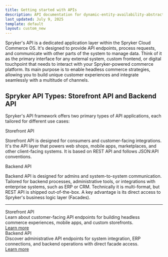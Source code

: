 ```yaml
---
title: Getting started with APIs
description: API documentation for dynamic-entity-availability-abstracts.
last_updated: July 9, 2025
template: default
layout: custom_new
---
```


<div class="content_box">

Spryker's API is a dedicated application layer within the Spryker Cloud Commerce OS. It's designed to provide API endpoints, process requests, and communicate with other parts of the system to manage data.  Think of it as the primary interface for any external system, custom frontend, or digital touchpoint that needs to interact with your Spryker-powered commerce platform.  Its main purpose is to enable headless commerce strategies, allowing you to build unique customer experiences and integrate seamlessly with a multitude of channels.

</div>

## Spryker API Types: Storefront API and Backend API

Spryker's API framework offers two primary types of API applications, each tailored for different use cases:

<div class="grid_container">
  <div class="content_card">
    <div class="content_column">
      <div class="content_icon">
      </div>
    </div>
    <div class="content_column">
      <p class="content_title">Storefront API</p>
      <p class="content_text">Storefront API is designed for consumers and customer-facing integrations. It's the API layer that powers web shops, mobile apps, marketplaces, and other client-facing systems. It is based on REST API and follows JSON:API conventions.</p>
    </div>
  </div>
  <div class="content_card">
    <div class="content_column">
      <div class="content_icon">
      </div>
    </div>
    <div class="content_column">
      <p class="content_title">Backend API</p>
      <p class="content_text">Backend API is designed for admins and system-to-system communication. Tailored for backend processes, administrative tools, or integrations with enterprise systems, such as ERP or CRM. Technically it is multi-format, but REST API is shipped out-of-the-box. A key advantage is its direct access to Spryker's business logic layer (Facades).</p>
    </div>
  </div>
</div>

---

<div class="grid_container">
  <div class="cst_cards_2">
    <div class="cst_card">
      <div class="cst_card_title">Storefront API</div>
      <div class="cst_card_desc">Learn about customer-facing API endpoints for building headless commerce experiences, mobile apps, and custom storefronts.</div>
      <a class="cst_card_button" href="/docs/integrations/spryker-glue-api/storefront-api/storefront-api.html">Learn more</a>
    </div>
    <div class="cst_card">
      <div class="cst_card_title">Backend API</div>
      <div class="cst_card_desc">Discover administrative API endpoints for system integration, ERP connections, and backend operations with direct facade access.</div>
      <a class="cst_card_button" href="/docs/integrations/spryker-glue-api/backend-api/introduction.html">Learn more</a>
    </div>
  </div>
</div>

